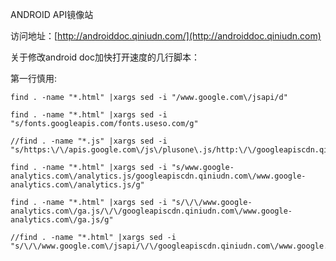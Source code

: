 ANDROID API镜像站

访问地址：[http://androiddoc.qiniudn.com/](http://androiddoc.qiniudn.com)

关于修改android doc加快打开速度的几行脚本：

第一行慎用:

    find . -name "*.html" |xargs sed -i "/www.google.com\/jsapi/d"

    find . -name "*.html" |xargs sed -i "s/fonts.googleapis.com/fonts.useso.com/g"

    //find . -name "*.js" |xargs sed -i "s/https:\/\/apis.google.com\/js\/plusone\.js/http:\/\/googleapiscdn.qiniudn.com\/apis.google.com\/js\/plusone.js/g"

    find . -name "*.html" |xargs sed -i "s/www.google-analytics.com\/analytics.js/googleapiscdn.qiniudn.com\/www.google-analytics.com\/analytics.js/g"

    find . -name "*.html" |xargs sed -i "s/\/\/www.google-analytics.com\/ga.js/\/\/googleapiscdn.qiniudn.com\/www.google-analytics.com\/ga.js/g" 

    //find . -name "*.html" |xargs sed -i "s/\/\/www.google.com\/jsapi/\/\/googleapiscdn.qiniudn.com\/www.google.com\/jsapi/g"

